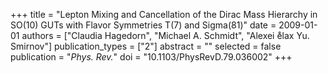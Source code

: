 +++
title = "Lepton Mixing and Cancellation of the Dirac Mass Hierarchy in SO(10) GUTs with Flavor Symmetries T(7) and Sigma(81)"
date = 2009-01-01
authors = ["Claudia Hagedorn", "Michael A. Schmidt", "Alexei e̊lax Yu. Smirnov"]
publication_types = ["2"]
abstract = ""
selected = false
publication = "*Phys. Rev.*"
doi = "10.1103/PhysRevD.79.036002"
+++

